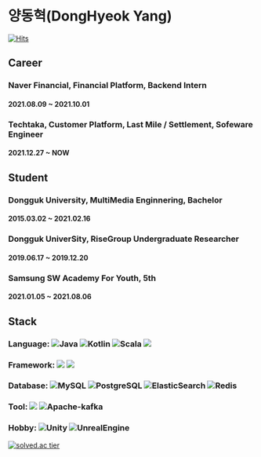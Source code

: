 # 양동혁(DongHyeok Yang)
 
[![Hits](https://hits.seeyoufarm.com/api/count/incr/badge.svg?url=https%3A%2F%2Fgithub.com%2Fsmiteflame&count_bg=%2379C83D&title_bg=%23555555&icon=&icon_color=%23E7E7E7&title=hits&edge_flat=false)](https://hits.seeyoufarm.com)

## Career

### Naver Financial, Financial Platform, Backend Intern
#### 2021.08.09 ~ 2021.10.01
### Techtaka, Customer Platform, Last Mile / Settlement, Sofeware Engineer  
#### 2021.12.27 ~ NOW

## Student

### Dongguk University, MultiMedia Enginnering, Bachelor
#### 2015.03.02 ~ 2021.02.16
### Dongguk UniverSity, RiseGroup Undergraduate Researcher 
#### 2019.06.17 ~ 2019.12.20
### Samsung SW Academy For Youth, 5th
#### 2021.01.05 ~ 2021.08.06

## Stack

### Language: <img alt="Java" src="https://img.shields.io/badge/java-%23ED8B00.svg?style=for-the-badge&logo=java&logoColor=white"/> <img alt="Kotlin" src="https://img.shields.io/badge/Kotlin-0095D5?&style=for-the-badge&logo=kotlin&logoColor=white"/> <img alt="Scala" src="https://img.shields.io/badge/Scala-DC322F?style=for-the-badge&logo=scala&logoColor=white"/> <img src="https://img.shields.io/badge/Python-14354C?style=for-the-badge&logo=python&logoColor=white"/>
</p>
 
### Framework: <img src="https://img.shields.io/badge/springboot-6DB33F?style=for-the-badge&logo=springboot&logoColor=white"> <img src="https://img.shields.io/badge/Spark-FF5C83?style=for-the-badge&logo=Spark AR&logoColor=white"/>
 
### Database: <img alt="MySQL" src="https://img.shields.io/badge/mysql-%2300f.svg?style=for-the-badge&logo=mysql&logoColor=white"/> <img alt="PostgreSQL" src="https://img.shields.io/badge/PostgreSQL-316192?style=for-the-badge&logo=postgresql&logoColor=white"/> <img alt="ElasticSearch" src="https://img.shields.io/badge/Elastic_Search-005571?style=for-the-badge&logo=elasticsearch&logoColor=white"/> <img alt="Redis" src="https://img.shields.io/badge/redis-%23DD0031.svg?&style=for-the-badge&logo=redis&logoColor=white"/>
</p>

### Tool: <img src="https://img.shields.io/badge/Amazon_AWS-232F3E?style=for-the-badge&logo=amazon-aws&logoColor=white"/> <img alt="Apache-kafka" src="https://img.shields.io/badge/Apache_Kafka-231F20?style=for-the-badge&logo=apache-kafka&logoColor=white"/>
</p>
 
### Hobby: <img alt="Unity" src ="https://img.shields.io/badge/Unity-100000?style=for-the-badge&logo=unity&logoColor=white"/> <img alt="UnrealEngine" src ="https://img.shields.io/badge/-Unreal%20Engine-313131?style=for-the-badge&logo=unreal-engine&logoColor=white"/>
 
 
</p>
<p align="center">
 
[![solved.ac tier](http://mazassumnida.wtf/api/generate_badge?boj=lukigreen)](https://solved.ac/lukigreen)
 


